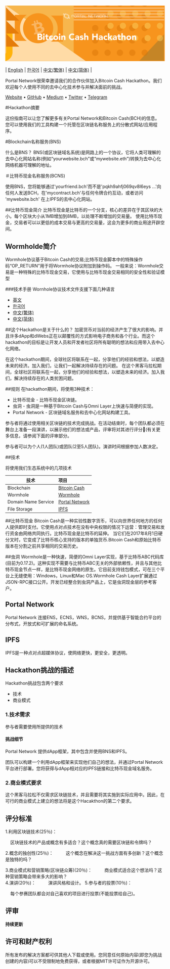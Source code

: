 ![Bitcoin Cash](./assets/bch.png)

| [English](./README.md) | [한국어](./README_KR.md) | [中文(繁体)](./README_ZH.md) | [中文(简体)](./README_CN.md) |

Portal Network很荣幸邀请我们的合作伙伴加入Bitcoin Cash Hackathon。我们欢迎每个人使用不同的去中心化技术参与并解决面前的挑战。

[Website](https://www.portal.network) • [GitHub](https://github.com/PortalNetwork) • [Medium](https://medium.com/portalnetworkofficial) • [Twitter](https://twitter.com/itisportal) • [Telegram](https://t.me/portalnetworkofficial)

#Hackathon摘要

这份指南可以让您了解更多有关Portal Network和Bitcoin Cash(BCH)的信息。
您可以使用我们的工具构建一个托管在区块链名称服务上的分散式网站/应用程序。

#Blockchain名称服务(BNS)

什么是BNS？
BNS(或区块链域名系统)是网路上的一个协议，它将人类可理解的去中心化网站名称(例如“yourwebsite.bch”或“mywebsite.eth”)转换为去中心化网络机器可理解的地址。

＃比特币现金名称服务(BCNS)

使用BNS，您将能够通过'yourfriend.bch'而不是'pqkh9ahfj069qv8l6eys ...'向任何人发送BCH，在'mycontract.bch'与任何令牌合约互动，或者访问 'mywebsite.bch' 在上IPFS的去中心化网站。

##比特币现金简介
比特币现金是比特币的一个分支，核心的差异在于其区块的大小。每个区块大小从1MB增加到8MB，以处理不断增加的交易量。
使用比特币现金，交易者可以以更低的成本交易与更高的交易量，这会为更多的商业用途开辟空间。

## Wormholde简介
Wormhole协议基于Bitcoin Cash的交易;比特币现金脚本中的特殊操作码“OP_RETURN”用于将Wormhole协议附加到操作码。
一般来说：Wormhole交易是一种特殊的比特币现金交易，它使用与比特币现金交易相同的安全性和验证模型

###技术手册
Wornhole协议技术文件支援下面几种语言
- [英文](./WORMHOLE.md)
- [한국어](./WORMHOLE_KR.md)
- [中文(繁体)](./WORMHOLE_ZH.md)
- [中文(简体)](./WORMHOLE_CN.md)

##这个Hackathon是关于什么的？
加密货币对当前的经济产生了很大的影响。并且许多dApp和dWebs正在以颠覆性的方式影响电子商务和各个行业。而这个hackathon的目标是让开发人员和开发者社区将所有聪明的想法和应用带入去中心化网络。

在这个hackathon期间，全球社区将联系在一起，分享他们的经验和想法，以塑造未来的经济。加入我们，让我们一起解决持续存在的问题。
在这个黑客马拉松期间，全球社区将联系在一起，分享他们的经验和想法，以塑造未来的经济。加入我们，解决持续存在的人类贫困问题。

##规则
在hackathon期间，将使用3种技术：

- 比特币现金 - 比特币现金区块链。
- 虫洞 - 虫洞是一种基于Bitcoin Cash与Omni Layer上快速与简便的实现。
- Portal Network - 区块链域名服务和去中心化网站构建工具。


参与者将通过使用相关区块链的技术完成挑战。在活动结束时，每个团队都必须在舞台上准备一段演讲，以展示他们的想法或产品，评审将对其进行评分(有关更多信息，请参阅下面的评审部分。

参与者可以为个人(1人团队)或团队(2至5人团队)。演讲时间根据参加人数决定。

##技术

将使用我们生态系统中的几项技术

技术                     | 项目  
-------------------------|:-------------------------------------
Blockchain               | [Bitcoin Cash](https://www.bitcoincash.org/)
Wormhole                 | [Wormhole](https://github.com/copernet/wormhole)
Domain Name Service      | [Portal Network](https://www.portal.network/)
File Storage             | [IPFS](https://ipfs.io/)

##比特币现金
Bitcoin Cash是一种实验性数字货币，可以向世界任何地方的任何人提供即时支付。它使用点对点技术在没有中央权限的情况下运营：管理交易和发行资金由网络共同执行。比特币现金是比特币的延伸。
当它们在2017年8月1日硬分叉时，它变成了比特币核心支持的版本的单独货币.Bitcoin Cash和原始比特币版本在分割之前共享相同的交易历史。

##虫洞
Wormhole是一种快速，简便的Omni Layer实现，基于比特币ABC代码库(目前为0.17.2)。这种实现不需要与比特币ABC无关的外部依赖性，并且与其他比特币现金节点一样，是比特币现金网络的原生。它目前支持钱包模式，可在三个平台上无缝使用：Windows，Linux和Mac OS.Wormhole Cash Layer扩展通过JSON-RPC接口公开。开发已经整合到虫洞产品上，它是虫洞现金层的参考客户。

## Portal Network 
Portal Network 连接ENS，ECNS，WNS，BCNS，并提供基于智能合约平台的分布式，开放式和可扩展的命名系统。

## IPFS
IPFS是一种点对点超媒体协议，使网络更快，更安全，更透明。

## Hackathon挑战的描述
Hackathon挑战包含两个要求
- 技术
- 商业模式

### 1.技术需求

参与者需要使用所提供的技术

#### 挑战细节

Portal Network 提供dApp框架，其中包含并使用BNS和IPFS。

团队可以构建一个利用dApp框架来实现他们自己的想法，并通过Portal Network平台进行部署。您将获得与dApp相对应的IPFS链接和比特币现金域名服务。

### 2.商业模式要求
这个黑客马拉松不仅需求区块链技术，并且需要将其实施到实际应用中。因此，在可行的商业模式上建立的想法将是这个Hacakthon的第二个要求。

## 评分标准
1.利用区块链技术(25％)：

    区块链技术的产品或概念有多适合？这个概念真的需要区块链和令牌吗？  

2.概念的独创性(25％)：
    
    这个概念在解决这一挑战方面有多创新？这个概念是独特的吗？  

3.商业模式和营销策略(区块链众筹)(20％)：
    
    商业模式适合这个想法吗？这种营销策略会带来多大的影响？  
4.演讲(20％)：
    
    演讲风格和设计。
5.参与者的投票(10％)：

    每个参赛团队都会对自己喜欢的项目进行投票(不能投票给自己)。

## 评审

**持续更新**

## 许可和财产权利
所有发布的解决方案都可供其他人下载或使用。您同意任何原始内容(即您为挑战创建的内容)可以不受限制地免费获得，或者根据MIT许可证作为开源许可。
